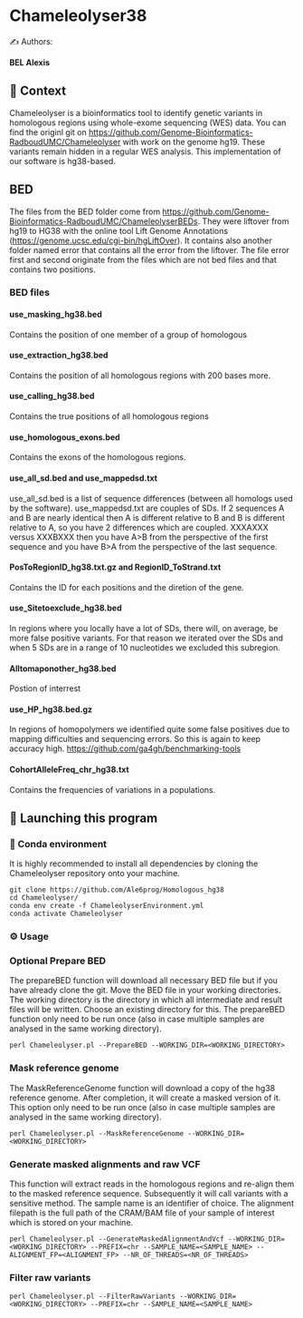 # Chameleolyser38

✍ Authors:

**BEL Alexis**

## 🤔 Context

Chameleolyser is a bioinformatics tool to identify genetic variants in homologous regions using whole-exome sequencing (WES) data. You can find the originl git on https://github.com/Genome-Bioinformatics-RadboudUMC/Chameleolyser with work on the genome hg19.
These variants remain hidden in a regular WES analysis. This implementation of our software is hg38-based.

## BED

The files from the BED folder come from https://github.com/Genome-Bioinformatics-RadboudUMC/ChameleolyserBEDs. They were liftover from hg19 to HG38 with the online tool Lift Genome Annotations (https://genome.ucsc.edu/cgi-bin/hgLiftOver). It contains also another folder named error that contains all the error from the liftover. The file error first and second originate from the files which are not bed files and that contains two positions.

### BED files

#### use_masking_hg38.bed
Contains the position of one member of a group of homologous

#### use_extraction_hg38.bed
Contains the position of all homologous regions with 200 bases more.

#### use_calling_hg38.bed
Contains the true positions of all homologous regions

#### use_homologous_exons.bed
Contains the exons of the homologous regions.

#### use_all_sd.bed and use_mappedsd.txt
use_all_sd.bed is a list of sequence differences (between all homologs used by the software). 
use_mappedsd.txt are couples of SDs. If 2 sequences A and B are nearly identical then A is different relative to B and B is different relative to A, so you have 2 differences which are coupled. XXXAXXX versus XXXBXXX then you have A>B from the perspective of the first sequence and you have B>A from the perspective of the last sequence. 

#### PosToRegionID_hg38.txt.gz and RegionID_ToStrand.txt
Contains the ID for each positions and the diretion of the gene.

#### use_Sitetoexclude_hg38.bed
In regions where you locally have a lot of SDs, there will, on average, be more false positive variants. For that reason we iterated over the SDs and when 5 SDs are in a range of 10 nucleotides we excluded this subregion.

#### Alltomaponother_hg38.bed
Postion of interrest

#### use_HP_hg38.bed.gz
In regions of homopolymers we identified quite some false positives due to mapping difficulties and sequencing errors. So this is again to keep accuracy high. https://github.com/ga4gh/benchmarking-tools

#### CohortAlleleFreq_chr_hg38.txt
Contains the frequencies of variations in a populations.

## 🚀 Launching this program

### 🐍 Conda environment

It is highly recommended to install all dependencies by cloning the Chameleolyser repository onto your machine. 
```
git clone https://github.com/Ale6prog/Homologous_hg38
cd Chameleolyser/
conda env create -f ChameleolyserEnvironment.yml
conda activate Chameleolyser
```
### ⚙️ Usage

### Optional Prepare BED

The prepareBED function will download all necessary BED file but if you have already clone the git. Move the BED file in your working directories.
The working directory is the directory in which all intermediate and result files will be written. Choose an existing directory for this. The prepareBED function only need to be run once (also in case multiple samples are analysed in the same working directory).
```
perl Chameleolyser.pl --PrepareBED --WORKING_DIR=<WORKING_DIRECTORY>
```
### Mask reference genome

The MaskReferenceGenome function will download a copy of the hg38 reference genome. After completion, it will create a masked version of it. This option only need to be run once (also in case multiple samples are analysed in the same working directory).
```
perl Chameleolyser.pl --MaskReferenceGenome --WORKING_DIR=<WORKING_DIRECTORY>
```

### Generate masked alignments and raw VCF

This function will extract reads in the homologous regions and re-align them to the masked reference sequence. Subsequently it will call variants with a sensitive method. The sample name is an identifier of choice. The alignment filepath is the full path of the CRAM/BAM file of your sample of interest which is stored on your machine.

```
perl Chameleolyser.pl --GenerateMaskedAlignmentAndVcf --WORKING_DIR=<WORKING_DIRECTORY> --PREFIX=chr --SAMPLE_NAME=<SAMPLE_NAME> --ALIGNMENT_FP=<ALIGNMENT_FP> --NR_OF_THREADS=<NR_OF_THREADS>
```
### Filter raw variants

```
perl Chameleolyser.pl --FilterRawVariants --WORKING_DIR=<WORKING_DIRECTORY> --PREFIX=chr --SAMPLE_NAME=<SAMPLE_NAME>
```
















